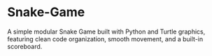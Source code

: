 # Snake-Game
A simple modular Snake Game built with Python and Turtle graphics, featuring clean code organization, smooth movement, and a built-in scoreboard.
